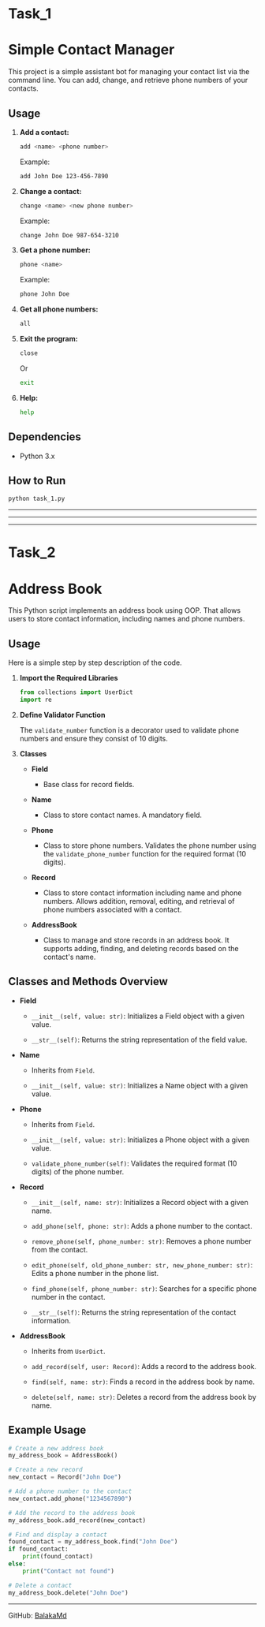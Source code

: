 # Task_1
# Simple Contact Manager

This project is a simple assistant bot for managing your contact list via the command line. You can add, change, and retrieve phone numbers of your contacts.

## Usage

1. **Add a contact:**
   ```bash
   add <name> <phone number>
   ```
   Example:
   ```bash
   add John Doe 123-456-7890
   ```

2. **Change a contact:**
   ```bash
   change <name> <new phone number>
   ```
   Example:
   ```bash
   change John Doe 987-654-3210
   ```

3. **Get a phone number:**
   ```bash
   phone <name>
   ```
   Example:
   ```bash
   phone John Doe
   ```

4. **Get all phone numbers:**
   ```bash
   all
   ```

5. **Exit the program:**
   ```bash
   close
   ```
   Or
   ```bash
   exit
   ```

6. **Help:**
   ```bash
   help
   ```

## Dependencies

- Python 3.x

## How to Run

```bash
python task_1.py
```

__________
__________
__________


# Task_2
# Address Book

This Python script implements an address book using OOP.
That allows users to store contact information, including names and phone numbers.

## Usage

Here is a simple step by step description of the code.

1. **Import the Required Libraries**

    ```python
    from collections import UserDict
    import re
    ```

2. **Define Validator Function**

    The `validate_number` function is a decorator used to validate phone numbers and ensure they consist of 10 digits.

3. **Classes**

    - **Field**

        - Base class for record fields.
        
    - **Name**

        - Class to store contact names. A mandatory field.
        
    - **Phone**

        - Class to store phone numbers. Validates the phone number using the `validate_phone_number` function for the required format (10 digits).
        
    - **Record**

        - Class to store contact information including name and phone numbers. Allows addition, removal, editing, and retrieval of phone numbers associated with a contact.
        
    - **AddressBook**

        - Class to manage and store records in an address book. It supports adding, finding, and deleting records based on the contact's name.

## Classes and Methods Overview

- **Field**

    - `__init__(self, value: str)`: Initializes a Field object with a given value.
    
    - `__str__(self)`: Returns the string representation of the field value.

- **Name**

    - Inherits from `Field`.
    
    - `__init__(self, value: str)`: Initializes a Name object with a given value.

- **Phone**

    - Inherits from `Field`.
    
    - `__init__(self, value: str)`: Initializes a Phone object with a given value.
    
    - `validate_phone_number(self)`: Validates the required format (10 digits) of the phone number.

- **Record**

    - `__init__(self, name: str)`: Initializes a Record object with a given name.
    
    - `add_phone(self, phone: str)`: Adds a phone number to the contact.
    
    - `remove_phone(self, phone_number: str)`: Removes a phone number from the contact.
    
    - `edit_phone(self, old_phone_number: str, new_phone_number: str)`: Edits a phone number in the phone list.
    
    - `find_phone(self, phone_number: str)`: Searches for a specific phone number in the contact.
    
    - `__str__(self)`: Returns the string representation of the contact information.

- **AddressBook**

    - Inherits from `UserDict`.
    
    - `add_record(self, user: Record)`: Adds a record to the address book.
    
    - `find(self, name: str)`: Finds a record in the address book by name.
    
    - `delete(self, name: str)`: Deletes a record from the address book by name.

## Example Usage

```python
# Create a new address book
my_address_book = AddressBook()

# Create a new record
new_contact = Record("John Doe")

# Add a phone number to the contact
new_contact.add_phone("1234567890")

# Add the record to the address book
my_address_book.add_record(new_contact)

# Find and display a contact
found_contact = my_address_book.find("John Doe")
if found_contact:
    print(found_contact)
else:
    print("Contact not found")

# Delete a contact
my_address_book.delete("John Doe")
```
---
GitHub: [BalakaMd](https://github.com/BalakaMd)
